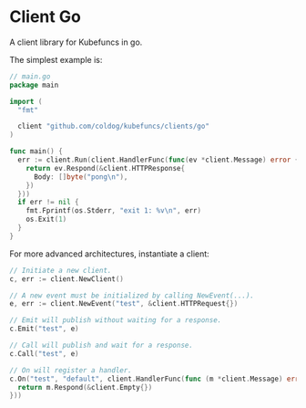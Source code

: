 # Client Go

A client library for Kubefuncs in go.

The simplest example is:

```go
// main.go
package main

import (
  "fmt"

  client "github.com/coldog/kubefuncs/clients/go"
)

func main() {
  err := client.Run(client.HandlerFunc(func(ev *client.Message) error {
    return ev.Respond(&client.HTTPResponse{
      Body: []byte("pong\n"),
    })
  }))
  if err != nil {
    fmt.Fprintf(os.Stderr, "exit 1: %v\n", err)
    os.Exit(1)
  }
}
```

For more advanced architectures, instantiate a client:

```go
// Initiate a new client.
c, err := client.NewClient()

// A new event must be initialized by calling NewEvent(...).
e, err := client.NewEvent("test", &client.HTTPRequest{})

// Emit will publish without waiting for a response.
c.Emit("test", e)

// Call will publish and wait for a response.
c.Call("test", e)

// On will register a handler.
c.On("test", "default", client.HandlerFunc(func (m *client.Message) error {
  return m.Respond(&client.Empty{})
}))
```
